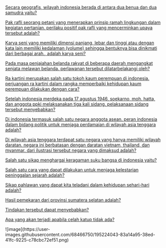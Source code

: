 <p><a href="https://www.edutopia.id/secara-geografis-wilayah-indonesia-berada-di-antara-dua-benua-dan-dua-samudra-yaitu/" rel="dofollow">Secara geografis, wilayah indonesia berada di antara dua benua dan dua samudra yaitu?</a></p>
<p><a href="https://www.edutopia.id/pak-rafli-seorang-petani-yang-menerapkan-prinsip-ramah-lingkungan-dalam-kegiatan-pertanian-perilaku-positif-pak-rafli-yang-mencerminkan-upaya-tersebut-adalah/" rel="dofollow">Pak rafli seorang petani yang menerapkan prinsip ramah lingkungan dalam kegiatan pertanian. perilaku positif pak rafli yang mencerminkan upaya tersebut adalah?</a></p>
<p><a href="https://www.edutopia.id/karya-seni-yang-memiliki-dimensi-panjang-lebar-dan-tinggi-atau-dengan-kata-lain-memiliki-kedalaman-volume-sehingga-bentuknya-bisa-dinikmati-dari-berbagai-arah-adalah-karya-seni/" rel="dofollow">Karya seni yang memiliki dimensi panjang, lebar dan tinggi atau dengan kata lain memiliki kedalaman (volume) sehingga bentuknya bisa dinikmati dari berbagai arah., adalah karya seni?</a></p>
<p><a href="https://www.edutopia.id/pada-masa-penjajahan-belanda-rakyat-di-beberapa-daerah-mengangkat-senjata-melawan-belanda-perlawanan-tersebut-dilatarbelakangi-oleh/" rel="dofollow">Pada masa penjajahan belanda rakyat di beberapa daerah mengangkat senjata melawan belanda. perlawanan tersebut dilatarbelakangi oleh?</a></p>
<p><a href="https://www.edutopia.id/ra-kartini-merupakan-salah-satu-tokoh-kaum-perempuan-di-indonesia-perjuangan-ra-kartini-dalam-rangka-memperbaiki-kehidupan-kaum-perempuan-dilakukan-dengan-cara/" rel="dofollow">Ra kartini merupakan salah satu tokoh kaum perempuan di indonesia. perjuangan ra kartini dalam rangka memperbaiki kehidupan kaum perempuan dilakukan dengan cara?</a></p>
<p><a href="https://www.edutopia.id/setelah-indonesia-merdeka-pada-17-agustus-1946-soekarno-moh-hatta-dan-anggota-ppki-melaksanakan-tiga-kali-sidang-pelaksanaan-sidang-tersebut-menyebabkan/" rel="dofollow">Setelah indonesia merdeka pada 17 agustus 1946, soekarno, moh. hatta, dan anggota ppki melaksanakan tiga kali sidang. pelaksanaan sidang tersebut menyebabkan?</a></p>
<p><a href="https://www.edutopia.id/di-indonesia-termasuk-salah-satu-negara-anggota-asean-peran-indonesia-dalam-bidang-politik-untuk-menjaga-perdamaian-di-wilayah-asia-tenggara-adalah/" rel="dofollow">Di indonesia termasuk salah satu negara anggota asean. peran indonesia dalam bidang politik untuk menjaga perdamaian di wilayah asia tenggara adalah?</a></p>
<p><a href="https://www.edutopia.id/di-wilayah-asia-tenggara-terdapat-satu-negara-yang-hanya-memiliki-wilayah-daratan-negara-ini-berbatasan-dengan-daratan-vietnam-thailand-dan-myanmar-dari-ilustrasi-tersebut-negara-yang-dimaksud-ada/" rel="dofollow">Di wilayah asia tenggara terdapat satu negara yang hanya memiliki wilayah daratan. negara ini berbatasan dengan daratan vietnam, thailand, dan myanmar. dari ilustrasi tersebut negara yang dimaksud adalah?</a></p>
<p><a href="https://www.edutopia.id/salah-satu-sikap-menghargai-keragaman-suku-bangsa-di-indonesia-yaitu/" rel="dofollow">Salah satu sikap menghargai keragaman suku bangsa di indonesia yaitu?</a></p>
<p><a href="https://www.edutopia.id/salah-satu-cara-yang-dapat-dilakukan-untuk-menjaga-kelestarian-peninggalan-sejarah-adalah/" rel="dofollow">Salah satu cara yang dapat dilakukan untuk menjaga kelestarian peninggalan sejarah adalah?</a></p>
<p><a href="https://www.edutopia.id/sikap-pahlawan-yang-dapat-kita-teladani-dalam-kehidupan-sehari-hari-adalah/" rel="dofollow">Sikap pahlawan yang dapat kita teladani dalam kehidupan sehari-hari adalah?</a></p>
<p><a href="https://www.edutopia.id/hasil-pemekaran-dari-provinsi-sumatera-selatan-adalah/" rel="dofollow">Hasil pemekaran dari provinsi sumatera selatan adalah?</a></p>
<p><a href="https://www.edutopia.id/tindakan-tersebut-dapat-menyebabkan/" rel="dofollow">Tindakan tersebut dapat menyebabkan?</a></p>
<p><a href="https://www.edutopia.id/apa-yang-akan-terjadi-apabila-celah-katup-tidak-ada/" rel="dofollow">Apa yang akan terjadi apabila celah katup tidak ada?</a></p>
![image](https://user-images.githubusercontent.com/68466750/195224043-83a14a95-38ed-41fc-9225-c78cbc72ef51.png)
